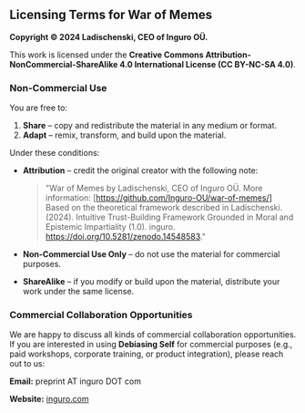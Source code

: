 ## **Licensing Terms for War of Memes**

**Copyright © 2024 Ladischenski, CEO of Inguro OÜ.**

This work is licensed under the **Creative Commons Attribution-NonCommercial-ShareAlike 4.0 International License (CC BY-NC-SA 4.0)**.

### Non-Commercial Use

You are free to:

1. **Share** – copy and redistribute the material in any medium or format.
2. **Adapt** – remix, transform, and build upon the material.

Under these conditions:

- **Attribution** – credit the original creator with the following note:
    
    > "War of Memes by Ladischenski, CEO of Inguro OÜ. More information: [https://github.com/Inguro-OU/war-of-memes/] Based on the theoretical framework described in Ladischenski. (2024). Intuitive Trust-Building Framework Grounded in Moral and Epistemic Impartiality (1.0). inguro. https://doi.org/10.5281/zenodo.14548583."
    > 
- **Non-Commercial Use Only** – do not use the material for commercial purposes.
- **ShareAlike** – if you modify or build upon the material, distribute your work under the same license.

### Commercial Collaboration Opportunities

We are happy to discuss all kinds of commercial collaboration opportunities. If you are interested in using **Debiasing Self** for commercial purposes (e.g., paid workshops, corporate training, or product integration), please reach out to us:

**Email:** preprint AT inguro DOT com

**Website:** [inguro.com](http://inguro.com/)
